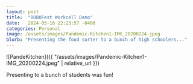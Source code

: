 ```yaml
---
layout: post
title:  "ROBOFest Workcell Demo"
date:   2024-05-16 22:23:57 -0400
categories: Personal
image: /assets/images/Pandemic-Kitchen1-IMG_20200224.jpeg
blurb: "Presenting the food sorter to a bunch of high schoolers..."
---
```


![PandeKitchen]({{ "/assets/images/Pandemic-Kitchen1-IMG_20200224.jpeg" | relative_url }})

Presenting to a bunch of students was fun!
